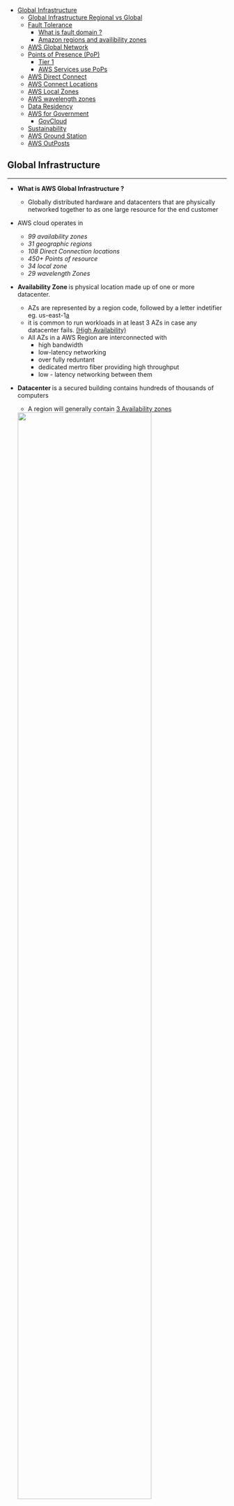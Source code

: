 - [Global Infrastructure](#global-infrastructure)
    - [Global Infrastructure Regional vs Global](#global-infrastructure-regional-vs-global)
    - [Fault Tolerance](#fault-tolerance)
        - [What is fault domain ?](#what-is-fault-domain)
        - [Amazon regions and availibility zones](#Amazon-regions-and-availibility-zones)
    - [AWS Global Network](#aws-global-network)
    - [Points of Presence (PoP)](#points-of-presence)
        - [Tier 1](#tier-1)
        - [AWS Services use PoPs](#aws-services-use-pops)
    - [AWS Direct Connect](#aws-direct-connect)
    - [AWS Connect Locations](#aws-connect-locations)
    - [AWS Local Zones](#aws-local-zones)
    - [AWS wavelength zones](#aws-wavelength-zones)
    - [Data Residency](#data-residency)
    - [AWS for Government](#aws-for-government)
        - [GovCloud](#govcloud)
    - [Sustainability](#sustainability)
    - [AWS Ground Station](#AWS-Ground-Station)
    - [AWS OutPosts](#Aws-outposts)

## Global Infrastructure
--- 
- <b>What is AWS Global Infrastructure ? </b>
    - Globally distributed hardware and datacenters that are physically networked together to as one large resource for the end customer

- AWS cloud operates in 
    - <i>99 availability zones 
    - 31 geographic regions
    - 108 Direct Connection locations 
    - 450+ Points of resource
    - 34 local zone
    - 29 wavelength Zones </i>

- <b>Availability Zone </b> is physical location made up of one or more datacenter.
    - AZs are represented by a region code, followed by a letter indetifier eg. us-east-1<u>a</u>
    - it is common to run workloads in at least 3 AZs in case any datacenter fails. <u> (High Availability)</u>
    - All AZs in a AWS Region are interconnected with 
        - high bandwidth
        - low-latency networking
        - over fully reduntant
        - dedicated mertro fiber providing high throughput
        - low - latency networking between them
- <b>Datacenter </b> is a secured building contains hundreds of thousands of computers
    - A region will generally contain <u> 3 Availability zones</u>
    <img src="../images/global_infrastructure/Az_Regions.png" width="80%"/>
- Availability zones are redundantly connected to multiple tier 1 transit providers
<img src="../images/global_infrastructure/AZ-connection.png" width="250"/>

## Global Infrastructure Regional vs Global
---

| **Regional Services**                                                              | **Global Services**                                                |
| ---------------------------------------------------------------------------------- | ------------------------------------------------------------------ |
|  AWS ${\color{red}scopes}$ their AWS management console on selected region         | Some AWS services operate across multiple regions                  |
| determines where AWS service will be launched and what will be seen in the console | E.g. S3, CloudFront, Route53, IAM, AWS                             |

- Global services at the time of creation:
    - no concept of region eg. IAM user
    - single region explicitly chosen eg. S# Bucket
    - A group of regions are chosen eg. CloudFront Distribution

## Fault Tolerance
---

- ### What is fault domain ?
    - A section of a network that is <i>vulnerable to damage if a critical device or system fails </i>
    - Purpose: if failure occurs it will not cascade outside that domain, <u> <i> limiting the damage possible</i></u>
        <img src="../images/global_infrastructure/fault_domain_meme.png" width="30%"/>
    - <b> What is fault level?</b>
        - a collection of fault domains
    - Scope of fault domain could be:
        - specific servers in a rack
        - an entire rack in a datacenter
        - an entire room in a datacenter
        - the entire datacenter building
    - (It is up to Cloud Service Providers (CSPs)  to define the boundaries of a domain)
    <img src="../images/global_infrastructure/fault_level_fault_domain.png" width="70%"/>

- ### Amazon regions and availibility zones
    - Each Amazon region is completely <i>isolated</i> from the other Amazon regions
        - Achieves <b><i><u>greatest possible fault tolerance and stability</u></b></i>
    - Each availability zone is <i>isolated</i> but AZs are connected in a Region through <i>low-latency links</i>
        - Each availability zone is designed as <b><i><u>indenpendent failure zone</i></b></u> <i>{Failure zone is Fault Domain}</i>
        - <b> Failure Zone</b> 
            - Availibility zones are physically separated by metropolitan region and are located in low flood zones
            - Uninterruptible power supply (UPS) and onsite genration facilities
            - data centers located in different AZ are designed to be supplied by independent substations to reduce the risk of an event on the power grid impacting more than one availability zone
            - All AZs are redundantly connected to multiple tier-1 transit providers
        - <b> Multi-AZ for High Availability </b>
             - get high availability when
                - an application is partioned accross AZs, companies are better isolated and protected from natural issues {power outages, lighting strikes, tornadoes, earthquakes}

## AWS Global Network
---
- represents <b><i><u>interconnections between AWS Global Infrastructure</u></i></b>
- reffered as <i>"The backbone of AWS"</i>
- a private expressway - where things can move very fast between datacenters
    - <b>Edge locations: </b> 
        - to get data in and out of AWS very quickly
        - acts as <u><i>on and off ramps</i></u> to AWS Global Network
    - <b>AWS Global <u>Accelerator</u> and AWS S3 Transfer <u>Acceleration </u> </b>
        - Use <i>"Edge locations"</i> as <u>on-ramp</u> to <u>quickly</u> reach AWS resouces in other regions by traversing the fast AWS Global Network
    - <b> Amzon CloudFront (CDN)</b>
        - Use <i>"Edge locations"</i> as <u>off-ramp</u> to provide at the Edge storage and compute near the end user
- <b> VPC Endpoints </b>
    - <i>Ensures resources stay within the AWS Network</i> and do not traverse over Public Network
          
## Points of Presence (PoP)
---
- intermediate location between AWS region and end user 
- this could be datcenter or collection of hardware
    - For AWS a PoP is
        - a data center owned by <i> <u>AWS or a tursted partner</u></i> that is utilised by AWS services related for <i> content delivery or expedited upload</i>
- Pop Resources:
    - Edge locations 
        - are datacenters that hold  cached (copy) on the <u><i>most popular files</i></u> 
        - eg. web pages, images and videos
        - so that delivery distance to end users is less
    - Regional Edge Caches
        - are datacenters that hold larger cache on <u><i> less-popular files</i></u>
        - to reduce the full round trip and cost of transfer fees

    <img src="../images/global_infrastructure/PoP_resources.png" width="60%"/>
- ### Tier 1
    - PoPs live at the edge/intersection of two netwroks 
    - Tier 1 network can reach every other network on the internet <i><u> without purchasing IP transit or paying for peering </u></i>
    - AWS AZs are redundantly connected to multiple <i>tier-1 transit providers</i>

    <img src="../images/global_infrastructure/PoP_tier_1.png" width="60%"/>

- ### AWS Services uses PoPs
    - for <u><i>content delivery or expedited upload</i></u>
    - <b> Amazon CloudFront </b>
        - point the website to CloudFront so that it will route requests to nearest <i>"Edge Location cache"</i>
        - allows to choose an <u>origin</u> (such as web server or storage ) that will be source of cached
        - caches the contents returned by origin to various Edge Locations in the world
    - <b> Amazon S3 Transfer Acceleration </b>
        - allows to generate <i>specific URL</i> that can be used by end users to <u><i>upload files to nearby "Edge Location" </i></u>
        - Once the file is uploaded to Edge Location it <u><i>moves much faster</i></u> within AWS Network to reach S3
    - <b> Amazon Global Accelerator </b>
        - global accelerator deploys within Edge Location such that <i><u>user traffic is sent to "Edge Location" instead of web application</i></u>
        - finds the optimal path from the end user to web-servers

## AWS Direct Connect
---
-<i> A private/dedicated connection between data center,office, co-location and AWS </i>

<img src="../images/global_infrastructure/AWS_direct_connect.png" width="70%"/>

- Two very fast network connection options:
    1. Lower Bandwidth <b> 50MBps - 500MBps</b>
    2. Higher Bandwidth <b> 1Gbps or 10Gbps</b>
- <b>Pros:</b>
    - reduce network costs and increase bandwidth thorughput (great for high traffic)
    - provide more consistent network (reliable and secure)

    <img src="../images/global_infrastructure/AWS_direct_connect_detailed.png" width="100%"/>
- <b>Co-location </b> is a data center where equipment, space and bandwidth are available for rental to retails customers.

## AWS Connect Locations
--- 

- <i> Trusted partnered data centers that you can establish a dedicated/private high speed, low-latency from your on-premise to AWS</i>

## AWS Local Zones
---
- <i><b>Local Zones</b> are located very close to highly populated area to provide <u>very low-latency performance (single digit eg. 7ms)</u> for that area.</i>
- LA, California was the first Local Zone to be deployed
    - It is a logical extension of the US-West Region
    - Identifier looks like: <b> us-west-2-lax-1a</b>
- Only specific AWS Services have been made available
    - EC2 instance types (T3,C5,R5,R5d,I3en,G4)
    - EBS
    - Amazon Fsx
    - Application Load Balancer
    - Amazon VPC
-<i> Purpose:</i>
    - support highly-demanding applications sensitive to latencies
        - Media & Entertainment
        - Electronic Deisgn AUtomation
        - Ad-Tech
        - Machine Learning

## AWS Wavelength Zones
--- 
- <b>AWS Wavelength Zones</b> allows for <i><u>edge-computing on 5G Networks</u></i>
- Applications have <i><u> ultra-low latency </u></i> being close to users
- AWS partnered with Telecom companies to utilize 5G networks. (e.g. Verizon, Vodafone, SK telecom)
- create a Subnet tied to a wavelength zone and then you can launch virtual machines (VMs) to the edge of the targeted 5G Networks
 
## Data Residency
---

- <b> What is Data Residency?</b>
    - <i> The physical or geographical location of where an organisation or cloud resources reside</i>
- <b> What is compliance Boundaries?</b>
    - <i> A regulatory compliance (legal requirement) by a government or organisation where data and cloud resources are allowed to reside </i>
- <b> What is Data Sovereignty?</b>
    - <i>It is jurisdictional control or legal authority that can be used over data because it's physical location is within jurisdictional boundaries.</i>
- For workloads that need to meet compliance boundaries:
    - <b>AWS outposts</b> is physical rack of servers that you can put in your data center. Your data will reside wherever outpost physically resides
    - <b>AWS config</b> is a Policy code service
        - You can create rules to conitnous check AWS resources configuration
        - If they deviate you can add check to be alerted or to auto remediate
    - <b>IAM Policies</b> can be written explicitly deny access to apecific AWS Regions
        - A <b> Service Control Policy</b> are permissions applied organisation wide

## AWS for Government
---

- <b>What is Public sector?</b>
    - Public sector includes public goods and governmental services such as:
        - military
        - law enforcements
        - infrastructure
        - public transit
        - public education
        - health care
        - the government itself
- AWS can be utilised by public sector or organisations developing cloud workloads for the public sector
    - achieves by <i><u> regulatroy compliance programs</u></i> along with specific government and security controls

- ### GovCloud
    - <b>Federal Risk and Authorisation Management Program (FedRAMP) </b>
        - A US-government program provides standard approrahc to security assessment, authorization and continous monitoring for cloud products and services.
    - <b> What is GovCloud?</b>
        - A Cloud service provider (CSP) offers an isolated region to rub FedRAMP workloads
    - AWS GovCloud Regions - allows customers to host sensitive  <b>Controlled Unclassified Information</b> and other workloads
    - Only operated and accessed by U.S citizens on U.S. soil or who pass a screening test (root account holders)

## Sustainability
---

- Goals:
    1. Renewable ENergy : 
        - planning to be 100% renewable energy by 2025
        - purchases and retires environamental attributes to cover non-renewable energy 
            - Renewable Energy Credits (RECs)
            - Guarantess of Origin (Gos)
    2. Cloud Efficiency:
        - 3.6 times more energy efficient that median of US enterprise data centers surveyed
    3. Water Stewardship:
        - Direct evaporative technology to cool our data centers
        - use of recycled water for cooling
        - On-site water treatment - allows reuse of water for more cycles 
        - Monitor water efficiency metrics

## AWS Ground Station
---

- lets to <b>control satelite communications</b> , process data and scale operations without building or managing ground station infrastructure
- Use cases:
    - weather forecasting 
    - surface imaging 
    - communications
    - video boradcasts
- To use the ground station:
    - schedule a contract (select satelite, start and end time and the gorund location )
    - Use the AWS ground station EC2 AMI to launch EC2 instances that will uplink and downlink data during the contact or recieve downlinked data in Amazon S3 bucket


## AWS Outposts
---
![AWS Outposts](../images/global_infrastructure/AWS_outposts.png)





             






